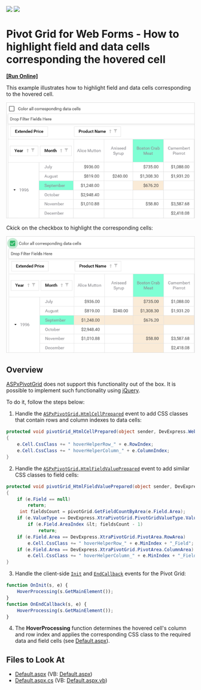 <!-- default badges list -->
[![](https://img.shields.io/badge/Open_in_DevExpress_Support_Center-FF7200?style=flat-square&logo=DevExpress&logoColor=white)](https://supportcenter.devexpress.com/ticket/details/T621056)
[![](https://img.shields.io/badge/📖_How_to_use_DevExpress_Examples-e9f6fc?style=flat-square)](https://docs.devexpress.com/GeneralInformation/403183)
<!-- default badges end -->
# Pivot Grid for Web Forms - How to highlight field and data cells corresponding the hovered cell
<!-- run online -->
**[[Run Online]](https://codecentral.devexpress.com/t621056/)**
<!-- run online end -->
This example illustrates how to highlight field and data cells corresponding to the hovered cell.

![Pivot Grid for Web Forms - Hightlighting data cells](media/7c770969-ded8-4eaa-9ec8-f052f7dd136a.png)

Ckick on the checkbox to highlight the corresponding cells:

![Pivot Grid for Web Forms - Hightlighting all corresponding data cells](media/7d663a5d-2701-411f-88ca-3d07da9f1eda.png)

## Overview

[ASPxPivotGrid](https://docs.devexpress.com/AspNet/DevExpress.Web.ASPxPivotGrid.ASPxPivotGrid) does not support this functionality out of the box. It is possible to implement such functionality using [jQuery](https://jquery.com/).

To do it, follow the steps below:
1. Handle the [`ASPxPivotGrid.HtmlCellPrepared`](https://docs.devexpress.com/AspNet/DevExpress.Web.ASPxPivotGrid.ASPxPivotGrid.HtmlCellPrepared) event to add CSS classes that contain rows and column indexes to data cells:
```csharp
protected void pivotGrid_HtmlCellPrepared(object sender, DevExpress.Web.ASPxPivotGrid.PivotHtmlCellPreparedEventArgs e)
{
    e.Cell.CssClass += " hoverHelperRow_" + e.RowIndex;
    e.Cell.CssClass += " hoverHelperColumn_" + e.ColumnIndex;
}
```
2. Handle the [`ASPxPivotGrid.HtmlFieldValuePrepared`](https://docs.devexpress.com/AspNet/DevExpress.Web.ASPxPivotGrid.ASPxPivotGrid.HtmlFieldValuePrepared) event to add similar CSS classes to field cells:
```csharp
protected void pivotGrid_HtmlFieldValuePrepared(object sender, DevExpress.Web.ASPxPivotGrid.PivotHtmlFieldValuePreparedEventArgs e)
{
    if (e.Field == null)
        return;
     int fieldsCount = pivotGrid.GetFieldCountByArea(e.Field.Area);
    if (e.ValueType == DevExpress.XtraPivotGrid.PivotGridValueType.Value)
        if (e.Field.AreaIndex &lt; fieldsCount - 1)
            return;
    if (e.Field.Area == DevExpress.XtraPivotGrid.PivotArea.RowArea)
        e.Cell.CssClass += " hoverHelperRow_" + e.MinIndex + "_Field";
    if (e.Field.Area == DevExpress.XtraPivotGrid.PivotArea.ColumnArea)
        e.Cell.CssClass += " hoverHelperColumn_" + e.MinIndex + "_Field";
}
```
3. Handle the client-side [`Init`](https://docs.devexpress.com/AspNet/js-ASPxClientControlBase.Init) and [`EndCallback`](https://docs.devexpress.com/AspNet/js-ASPxClientPivotGrid.EndCallback) events for the Pivot Grid:
```js
function OnInit(s, e) {
    HoverProcessing(s.GetMainElement());
}
function OnEndCallback(s, e) {
    HoverProcessing(s.GetMainElement());
}
```
4. The **HoverProcessing** function determines the hovered cell's column and row index and applies the corresponding CSS class to the required data and field cells (see [Default.aspx](./CS/WebSite/Default.aspx#L31-L69)).

## Files to Look At
* [Default.aspx](./CS/WebSite/Default.aspx) (VB: [Default.aspx](./VB/WebSite/Default.aspx))
* [Default.aspx.cs](./CS/WebSite/Default.aspx.cs) (VB: [Default.aspx.vb](./VB/WebSite/Default.aspx.vb))
